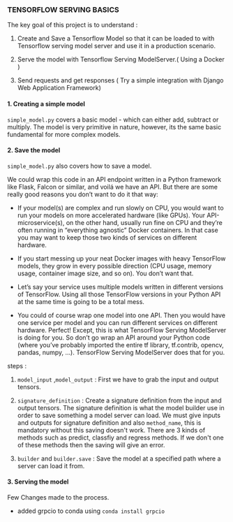 ### TENSORFLOW SERVING BASICS 

The key goal of this project is to understand :

1) Create and Save a Tensorflow Model so that it can be loaded to with Tensorflow serving 
model server and use it in a production scenario. 

2) Serve the model with Tensorflow Serving ModelServer.( Using a Docker )

3) Send requests and get responses ( Try a simple integration with Django Web Application Framework)

#### 1. Creating a simple model

`simple_model.py` covers a basic model - which can either add, subtract or 
multiply. The model is very primitive in nature, however, its the same basic
fundamental for more complex models.

#### 2. Save the model

`simple_model.py` also covers how to save a model. 

We could wrap this code in an API endpoint written in a Python framework like Flask, Falcon or similar, and voilá we have an API. 
But there are some really good reasons you don’t want to do it that way:

- If your model(s) are complex and run slowly on CPU, you would want to run your models on more accelerated hardware (like GPUs). Your API-microservice(s), on the other hand, usually run fine on CPU and they’re often running in “everything agnostic” Docker containers. In that case you may want to keep those two kinds of services on different hardware.

- If you start messing up your neat Docker images with heavy TensorFlow models, they grow in every possible direction (CPU usage, memory usage, container image size, and so on). You don’t want that.

- Let’s say your service uses multiple models written in different versions of TensorFlow. Using all those TensorFlow versions in your Python API at the same time is going to be a total mess.

- You could of course wrap one model into one API. Then you would have one service per model and you can run different services on different hardware. Perfect! Except, this is what TensorFlow Serving ModelServer is doing for you. So don’t go wrap an API around your Python code (where you’ve probably imported the entire tf library, tf.contrib, opencv, pandas, numpy, …). TensorFlow Serving ModelServer does that for you.

steps : 

1. `model_input` ,`model_output` :  First we have to grab the input and output tensors.

2. `signature_definition` : Create a signature definition from the input and output tensors. The signature definition is what the model builder use in order to save something a model server can load.
We must give inputs and outputs for signature definition and also `method_name`, this is mandatory without this saving doesn't work. There are 3 kinds of methods such as
predict, classfiy and regress methods. If we don't one of these methods then the saving will give an error.

3. `builder` and `builder.save` : Save the model at a specified path where a server can load it from.

#### 3. Serving the model 



Few Changes made to the process.

- added grpcio to conda using `conda install grpcio`

